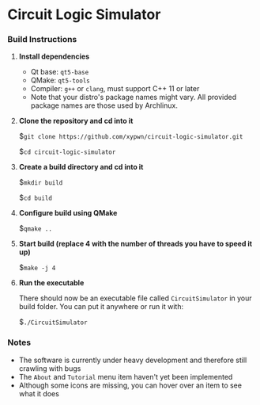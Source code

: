 # Circuit Logic Simulator #
### Build Instructions ###
1.	**Install dependencies**
	-	Qt base: `qt5-base`
	-	QMake: `qt5-tools`
	-	Compiler: `g++` or `clang`, must support C++ 11 or later
	-	Note that your distro's package names  might vary. All provided package names are those used by Archlinux.
2.	**Clone the repository and cd into it**

	$`git clone https://github.com/xypwn/circuit-logic-simulator.git`
	
	$`cd circuit-logic-simulator`
3.	**Create a build directory and cd into it**

	$`mkdir build`
	
	$`cd build`
4.	**Configure build using QMake**

	$`qmake ..`
5.	**Start build (replace 4 with the number of threads you have to speed it up)**

	$`make -j 4`
6.	**Run the executable**

	There should now be an executable file called `CircuitSimulator` in your
	build folder. You can put it anywhere or run it with:
	
	$`./CircuitSimulator`
### Notes ###
-	The software is currently under heavy development and therefore still crawling with bugs
-	The `About` and `Tutorial` menu item haven't yet been implemented
-	Although some icons are missing, you can hover over an item to see what it does